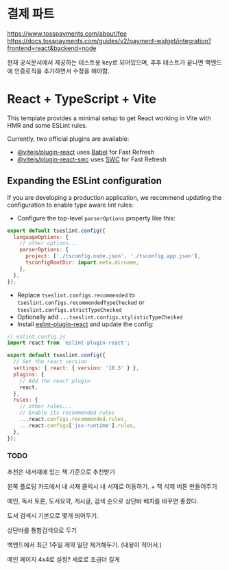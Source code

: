 # 결제 파트

https://www.tosspayments.com/about/fee
https://docs.tosspayments.com/guides/v2/payment-widget/integration?frontend=react&backend=node

현재 공식문서에서 제공하는 테스트용 key로 되어있으며, 추후 테스트가 끝나면 백엔드에 인증로직을 추가하면서 수정을 해야함.

# React + TypeScript + Vite

This template provides a minimal setup to get React working in Vite with HMR and some ESLint rules.

Currently, two official plugins are available:

- [@vitejs/plugin-react](https://github.com/vitejs/vite-plugin-react/blob/main/packages/plugin-react/README.md) uses [Babel](https://babeljs.io/) for Fast Refresh
- [@vitejs/plugin-react-swc](https://github.com/vitejs/vite-plugin-react-swc) uses [SWC](https://swc.rs/) for Fast Refresh

## Expanding the ESLint configuration

If you are developing a production application, we recommend updating the configuration to enable type aware lint rules:

- Configure the top-level `parserOptions` property like this:

```js
export default tseslint.config({
  languageOptions: {
    // other options...
    parserOptions: {
      project: ['./tsconfig.node.json', './tsconfig.app.json'],
      tsconfigRootDir: import.meta.dirname,
    },
  },
});
```

- Replace `tseslint.configs.recommended` to `tseslint.configs.recommendedTypeChecked` or `tseslint.configs.strictTypeChecked`
- Optionally add `...tseslint.configs.stylisticTypeChecked`
- Install [eslint-plugin-react](https://github.com/jsx-eslint/eslint-plugin-react) and update the config:

```js
// eslint.config.js
import react from 'eslint-plugin-react';

export default tseslint.config({
  // Set the react version
  settings: { react: { version: '18.3' } },
  plugins: {
    // Add the react plugin
    react,
  },
  rules: {
    // other rules...
    // Enable its recommended rules
    ...react.configs.recommended.rules,
    ...react.configs['jsx-runtime'].rules,
  },
});
```

### TODO

추천은 내서재에 있는 책 기준으로 추천받기

왼쪽 플로팅 카드에서 내 서재 클릭시 내 서재로 이동하기. + 책 삭제 버튼 만들어주기

메인, 독서 토론, 도서요약, 게시글, 검색 순으로 상단바 배치를 바꾸면 좋겠다.

도서 검색시 기본으로 몇개 띄어두기.

상단바를 통합검색으로 두기

백엔드에서 최근 1주일 제약 일단 제거해두기. (내용이 적어서.)

메인 페이지 4x4로 설정? 세로로 조금더 길게
